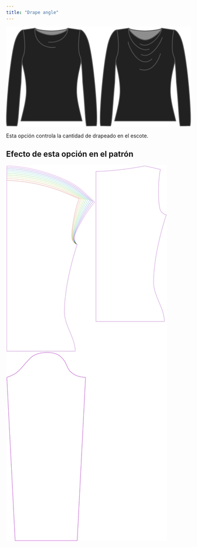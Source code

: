 ```yaml
---
title: "Drape angle"
---
```


![La opción de ángulo de drapeado en Diana](./drapeangle.svg)

Esta opción controla la cantidad de drapeado en el escote.

## Efecto de esta opción en el patrón

![Esta imagen muestra el efecto de esta opción superponiendo varias variantes que tienen un valor diferente para esta opción](diana_drapeangle_sample.svg "Effect of this option on the pattern")
